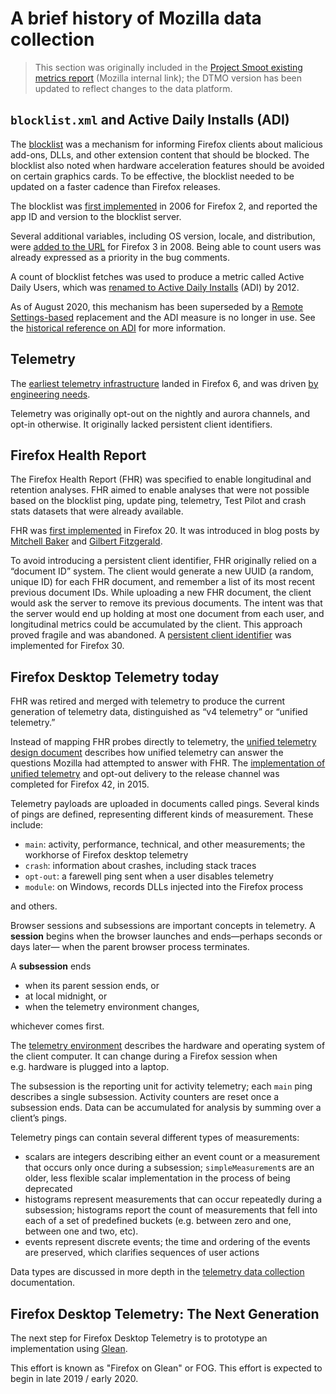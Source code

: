 # A brief history of Mozilla data collection

> This section was originally included in the [Project Smoot existing metrics report][smootv1]
> (Mozilla internal link); the DTMO version has been updated to reflect changes to the data platform.

[smootv1]: https://mozilla-private.report/smoot-existing-metrics/book/05_overview.html

## `blocklist.xml` and Active Daily Installs (ADI)

The [blocklist](https://wiki.mozilla.org/Blocklisting) was a mechanism
for informing Firefox clients about malicious add-ons, DLLs, and other
extension content that should be blocked. The blocklist also noted when
hardware acceleration features should be avoided on certain graphics
cards. To be effective, the blocklist needed to be updated on a faster
cadence than Firefox releases.

The blocklist was [first
implemented](https://bugzilla.mozilla.org/show_bug.cgi?id=271166) in
2006 for Firefox 2, and reported the app ID and version to the blocklist
server.

Several additional variables, including OS version, locale, and
distribution, were [added to the
URL](https://bugzilla.mozilla.org/show_bug.cgi?id=430120) for Firefox 3
in 2008. Being able to count users was already expressed as a priority
in the bug comments.

A count of blocklist fetches was used to produce a metric called Active
Daily Users, which was [renamed to Active Daily
Installs](https://bugzilla.mozilla.org/show_bug.cgi?id=812282) (ADI) by 2012.

As of August 2020, this mechanism has been superseded by a [Remote
Settings-based](https://bugzilla.mozilla.org/show_bug.cgi?id=1257565#c120)
replacement and the ADI measure is no longer in use. See the [historical
reference on ADI](./censuses.md#adi--active-daily-installs-blocklist-fetches)
for more information.

## Telemetry

The [earliest telemetry
infrastructure](https://bugzilla.mozilla.org/show_bug.cgi?id=585196)
landed in Firefox 6, and was driven [by engineering
needs](https://wiki.mozilla.org/Platform/Features/Telemetry).

Telemetry was originally opt-out on the nightly and aurora channels, and
opt-in otherwise. It originally lacked persistent client identifiers.

## Firefox Health Report

The Firefox Health Report (FHR) was specified to enable longitudinal and
retention analyses. FHR aimed to enable analyses that were not possible
based on the blocklist ping, update ping, telemetry, Test Pilot and
crash stats datasets that were already available.

FHR was [first
implemented](https://bugzilla.mozilla.org/show_bug.cgi?id=718066) in
Firefox 20. It was introduced in blog posts by [Mitchell
Baker](https://blog.lizardwrangler.com/2012/09/21/firefox-health-report/)
and [Gilbert
Fitzgerald](https://blog.mozilla.org/metrics/2012/09/21/firefox-health-report/).

To avoid introducing a persistent client identifier, FHR originally
relied on a “document ID” system. The client would generate a new UUID
(a random, unique ID) for each FHR document, and remember a list of its
most recent previous document IDs. While uploading a new FHR document,
the client would ask the server to remove its previous documents. The
intent was that the server would end up holding at most one document
from each user, and longitudinal metrics could be accumulated by the
client. This approach proved fragile and was abandoned. A [persistent
client identifier](https://bugzilla.mozilla.org/show_bug.cgi?id=968419)
was implemented for Firefox 30.

## Firefox Desktop Telemetry today

FHR was retired and merged with telemetry to produce the current
generation of telemetry data, distinguished as “v4 telemetry” or
“unified telemetry.”

Instead of mapping FHR probes directly to telemetry, the [unified
telemetry design
document](https://docs.google.com/document/d/1IGpzsYGi_sq3YFQDAPyKOkU_BKvXAC95fZYA2i4ceVs/edit)
describes how unified telemetry can answer the questions Mozilla had
attempted to answer with FHR. The [implementation of unified
telemetry](https://bugzilla.mozilla.org/show_bug.cgi?id=1122515) and
opt-out delivery to the release channel was completed for Firefox 42, in 2015.

Telemetry payloads are uploaded in documents called pings. Several kinds
of pings are defined, representing different kinds of measurement. These
include:

- `main`: activity, performance, technical, and other measurements;
  the workhorse of Firefox desktop telemetry
- `crash`: information about crashes, including stack traces
- `opt-out`: a farewell ping sent when a user disables telemetry
- `module`: on Windows, records DLLs injected into the Firefox process

and others.

Browser sessions and subsessions are important concepts in telemetry. A
**session** begins when the browser launches and ends—perhaps seconds or
days later— when the parent browser process terminates.

A **subsession** ends

- when its parent session ends, or
- at local midnight, or
- when the telemetry environment changes,

whichever comes first.

The [telemetry
environment](https://firefox-source-docs.mozilla.org/toolkit/components/telemetry/telemetry/data/environment.html)
describes the hardware and operating system of the client computer. It
can change during a Firefox session when e.g. hardware is plugged into a
laptop.

The subsession is the reporting unit for activity telemetry; each `main`
ping describes a single subsession. Activity counters are reset once a
subsession ends. Data can be accumulated for analysis by summing over a
client’s pings.

Telemetry pings can contain several different types of measurements:

- scalars are integers describing either an event count or a
  measurement that occurs only once during a subsession;
  `simpleMeasurement`s are an older, less flexible scalar
  implementation in the process of being deprecated
- histograms represent measurements that can occur repeatedly during a
  subsession; histograms report the count of measurements that fell
  into each of a set of predefined buckets (e.g. between zero and one,
  between one and two, etc).
- events represent discrete events; the time and ordering of the
  events are preserved, which clarifies sequences of user actions

Data types are discussed in more depth in the [telemetry data
collection](https://firefox-source-docs.mozilla.org/toolkit/components/telemetry/telemetry/collection/index.html)
documentation.

## Firefox Desktop Telemetry: The Next Generation

The next step for Firefox Desktop Telemetry is to prototype an implementation
using [Glean](glean/glean.md).

This effort is known as "Firefox on Glean" or FOG. This effort is expected to
begin in late 2019 / early 2020.
